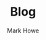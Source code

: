 ---
layout: blog
title: Blog
landing-title: 'Blog'
description: null
image: assets/images/CityWideApril2018.jpg
author: Mark Howe
---